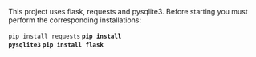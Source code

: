 This project uses flask, requests and pysqlite3. Before starting you must perform the corresponding installations:

<code>pip install requests</code><b>
<code>pip install pysqlite3</code><b>
<code>pip install flask</code>

